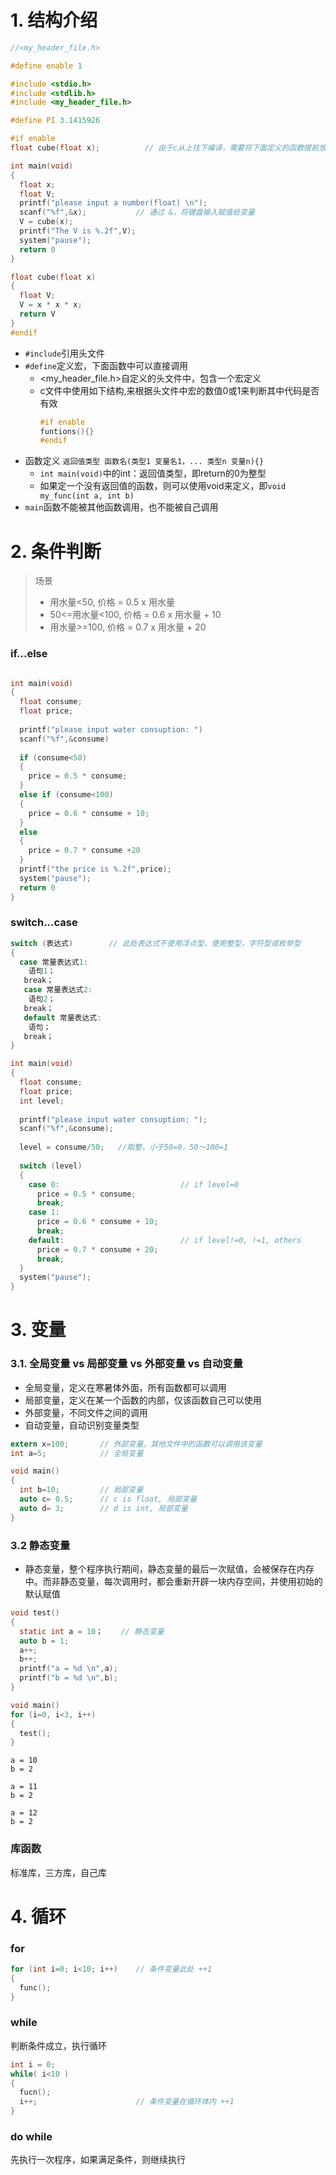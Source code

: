 


# 1. 结构介绍
```c
//<my_header_file.h>

#define enable 1
```
```c
#include <stdio.h>
#include <stdlib.h>
#include <my_header_file.h>

#define PI 3.1415926

#if enable
float cube(float x);          // 由于c从上往下编译，需要将下面定义的函数提前放在上面声明一下

int main(void)
{
  float x;
  float V;
  printf("please input a number(float) \n");
  scanf("%f",&x);           // 通过 &，将键盘输入赋值给变量
  V = cube(x);
  printf("The V is %.2f",V);
  system("pause");
  return 0
}

float cube(float x)
{
  float V;
  V = x * x * x;
  return V
}
#endif
```
- `#include`引用头文件
- `#define`定义宏，下面函数中可以直接调用
  - <my_header_file.h>自定义的头文件中，包含一个宏定义
  - c文件中使用如下结构,来根据头文件中宏的数值0或1来判断其中代码是否有效
    ```c
    #if enable
    funtions(){}
    #endif
    ```
- 函数定义 `返回值类型 函数名(类型1 变量名1，... 类型n 变量n){}`
  - `int main(void)`中的int：返回值类型，即return的0为整型
  - 如果定一个没有返回值的函数，则可以使用void来定义，即`void my_func(int a, int b)`
- `main`函数不能被其他函数调用，也不能被自己调用


# 2. 条件判断

> 场景
> - 用水量<50, 价格 = 0.5 x 用水量
> - 50<=用水量<100, 价格 = 0.6 x 用水量 + 10
> - 用水量>=100, 价格 = 0.7 x 用水量 + 20

### if...else
```c

int main(void)
{
  float consume;
  float price;
  
  printf("please input water consuption: ")
  scanf("%f",&consume)
    
  if (consume<50)
  {
    price = 0.5 * consume;
  }
  else if (consume<100)
  {
    price = 0.6 * consume + 10;
  }
  else
  {
    price = 0.7 * consume +20
  }
  printf("the price is %.2f",price);
  system("pause");
  return 0
}
```

### switch...case
```c
switch (表达式)        // 此处表达式不使用浮点型，使用整型，字符型或枚举型
{
  case 常量表达式1:
    语句1；
   break；
   case 常量表达式2:
    语句2；
   break；
   default 常量表达式:
    语句；
   break；
}
```
```c
int main(void)
{
  float consume;
  float price;
  int level;
  
  printf("please input water consuption: ");
  scanf("%f",&consume);
  
  level = consume/50;   //取整，小于50=0，50～100=1
  
  switch (level)
  {
    case 0:                           // if level=0
      price = 0.5 * consume;
      break;    
    case 1:
      price = 0.6 * consume + 10;
      break;
    default:                          // if level!=0, !=1, others
      price = 0.7 * consume + 20;
      break;
  }
  system("pause");
}
```

# 3. 变量
### 3.1. 全局变量 vs 局部变量 vs 外部变量 vs 自动变量
- 全局变量，定义在寒暑体外面，所有函数都可以调用
- 局部变量，定义在某一个函数的内部，仅该函数自己可以使用
- 外部变量，不同文件之间的调用
- 自动变量，自动识别变量类型
```c
extern x=100;       // 外部变量，其他文件中的函数可以调用该变量
int a=5;            // 全局变量

void main()
{
  int b=10;         // 局部变量
  auto c= 0.5;      // c is float, 局部变量
  auto d= 3;        // d is int, 局部变量
}
```

### 3.2 静态变量
- 静态变量，整个程序执行期间，静态变量的最后一次赋值，会被保存在内存中。而非静态变量，每次调用时，都会重新开辟一块内存空间，并使用初始的默认赋值

```c
void test()
{
  static int a = 10；    // 静态变量
  auto b = 1;
  a++;
  b++;
  printf("a = %d \n",a);
  printf("b = %d \n",b);
}

void main()
for (i=0, i<3, i++)
{
  test();
}
```
```
a = 10
b = 2

a = 11
b = 2

a = 12
b = 2
```

### 库函数
标准库，三方库，自己库


# 4. 循环
### for
```c
for (int i=0; i<10; i++)    // 条件变量此处 ++1
{
  func();
}
```
### while

判断条件成立，执行循环
```c
int i = 0;
while( i<10 )
{
  fucn();
  i++;                      // 条件变量在循环体内 ++1
}
```
### do while
先执行一次程序，如果满足条件，则继续执行




























